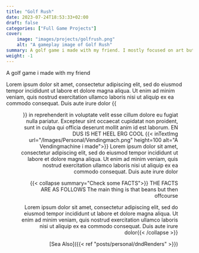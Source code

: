 ```yaml
---
title: "Golf Rush"
date: 2023-07-24T18:53:33+02:00
draft: false
categories: ["Full Game Projects"]
cover:
    image: "images/projects/golfrush.png"
    alt: "A gameplay image of Golf Rush"
summary: A golf game i made with my friend. I mostly focused on art but I have also done some programming & design.
weight: -1
---
```


A golf game i made with my friend

Lorem ipsum dolor sit amet, consectetur adipiscing elit, sed do eiusmod tempor incididunt ut labore et dolore magna aliqua. Ut enim ad minim veniam, quis nostrud exercitation ullamco laboris nisi ut aliquip ex ea commodo consequat. Duis aute irure dolor 
{{<figure src="/Images/Personal/Vendingmach.png" align=right height=100 title="Amongoose" >}}
in reprehenderit in voluptate velit esse cillum dolore eu fugiat nulla pariatur. Excepteur sint occaecat cupidatat non proident, sunt in culpa qui officia deserunt mollit anim id est laborum. EN DUS IS HET HEEL ERG COOL 
{{< inTextImg url="/Images/Personal/Vendingmach.png" height=100 alt="A Vendingmachine i made">}}
Lorem ipsum dolor sit amet, consectetur adipiscing elit, sed do eiusmod tempor incididunt ut labore et dolore magna aliqua. Ut enim ad minim veniam, quis nostrud exercitation ullamco laboris nisi ut aliquip ex ea commodo consequat. Duis aute irure dolor 

{{< collapse summary="Check some FACTS">}} THE FACTS ARE AS FOLLOWS
The main thing is that beans but then offcourse 

Lorem ipsum dolor sit amet, consectetur adipiscing elit, sed do eiusmod tempor incididunt ut labore et dolore magna aliqua. Ut enim ad minim veniam, quis nostrud exercitation ullamco laboris nisi ut aliquip ex ea commodo consequat. Duis aute irure dolor{{< /collapse >}} 



[Sea Also]({{< ref "posts/personal/dndRenders" >}})

